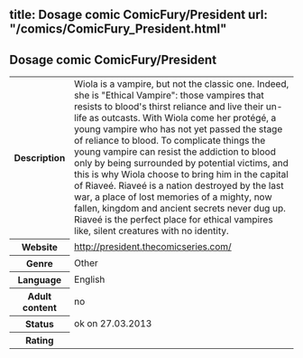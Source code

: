 title: Dosage comic ComicFury/President
url: "/comics/ComicFury_President.html"
---
Dosage comic ComicFury/President
-----------------------------------------

<table class="comicinfo">
<tr>
<th>Description</th><td>Wiola is a vampire, but not the classic one. Indeed, she is &quot;Ethical Vampire&quot;: those vampires that resists to blood's thirst reliance and live their un-life as outcasts. With Wiola come her protégé, a young vampire who has not yet passed the stage of reliance to blood. To complicate things the young vampire can resist the addiction to blood only by being surrounded by potential victims, and this is why Wiola choose to bring him in the capital of Riaveé. Riaveé is a nation destroyed by the last war, a place of lost memories of a mighty, now fallen, kingdom and ancient secrets never dug up. Riaveé is the perfect place for ethical vampires like, silent creatures with no identity.</td>
</tr>
<tr>
<th>Website</th><td><a href="http://president.thecomicseries.com/">http://president.thecomicseries.com/</a></td>
</tr>
<tr>
<th>Genre</th><td>Other</td>
</tr>
<tr>
<th>Language</th><td>English</td>
</tr>
<tr>
<th>Adult content</th><td>no</td>
</tr>
<tr>
<th>Status</th><td>ok on 27.03.2013</td>
</tr>
<tr>
<th>Rating</th><td><div class="g-plusone" data-size="standard" data-annotation="bubble"
 data-href="http://president.thecomicseries.com/"></div></td>
</tr>
</table>
<script type="text/javascript">
  (function() {
    var po = document.createElement('script'); po.type = 'text/javascript'; po.async = true;
    po.src = 'https://apis.google.com/js/plusone.js';
    var s = document.getElementsByTagName('script')[0]; s.parentNode.insertBefore(po, s);
  })();
</script>
